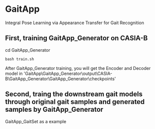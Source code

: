 # GaitApp
Integral Pose Learning via Appearance Transfer for Gait Recognition

## First, training GaitApp_Generator on CASIA-B
cd GaitApp_Generator
```
bash train.sh
```

After GaitApp_Generator training, you will get the Encoder and Decoder model in 'GaitApp\GaitApp_Generator\output\CASIA-B\GaitApp_Generator\GaitApp_Generator\checkpoints'

## Second, traing the downstream gait models through original gait samples and generated samples by GaitApp_Generator
GaitApp_GaitSet as a example



